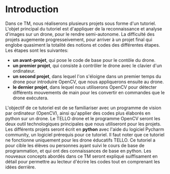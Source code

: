 # Introduction

Dans ce TM, nous réaliserons plusieurs projets sous forme d'un tutoriel. L'objet principal du tutoriel est d'appliquer de la reconnaissance et analyse d'images sur un drone, pour le rendre semi-autonome. La difficulté des projets augemente progresseivement, pour arriver à un projet final qui englobe quasiment la totalité des notions et codes des différentes étapes. Les étapes sont les suivantes:
* **un avant-projet**, qui pose le code de base pour le contôle du drone.
* **un premier projet**, qui consiste à contrôler le drone avec le clavier d'un ordinateur.
* **un second projet**, dans lequel l'on s'éloigne dans un premier temps du drone pour introduire OpenCV, que nous appliquerons ensuite au drone.
* **le dernier projet**, dans lequel nous utiliserons OpenCV pour détecter différents mouvements de main pour les convertir en commandes que le drone exécutera.

L'objectif de ce tutoriel est de se familiariser avec un programme de vision par ordinateur (OpenCV), ainsi qu'applier des codes plus élaborés en python sur un drone. Le TELLO drone et le programme OpenCV seront les deux outil technologiques principales que nous utiliseront pour les projets. 
Les différents projets seront écrit en **python** avec l'aide du logiciel Pycharm community, un logiciel prérequis pour ce tutoriel. Il faut noter que ce tutoriel ne fonctionne uniquement pour les drone éducatifs TELLO.
Ce tutoriel a pour cible les élèves ou personnes ayant suivi le cours de base de programmation, et qui ont des connaissances de base en python. Les nouveaux concepts abordés dans ce TM seront expliqué suiffisament en détail pour permettre au lecteur d'écrire les codes tout en comprenant les idées derrière.  